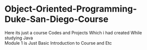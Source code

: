 # Object-Oriented-Programming-Duke-San-Diego-Course
Here its just a course Codes and Projects Which i had created While studying Java <br>
Module 1 is Just Basic Introduction to Course and Etc
